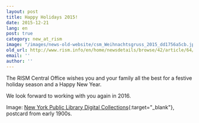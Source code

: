```yaml
---
layout: post
title: Happy Holidays 2015!
date: 2015-12-21
lang: en
post: true
category: new_at_rism
image: "/images/news-old-website/csm_Weihnachtsgruss_2015_dd1756a5cb.jpg"
old_url: http://www.rism.info/en/home/newsdetails/browse/42/article/64/happy-holidays-2015.html
email: ''
author: ''
---
```


The RISM Central Office wishes you and your family all the best for a festive holiday season and a Happy New Year.

We look forward to working with you again in 2016.

Image: [New York Public Library Digital Collections](http://digitalcollections.nypl.org/items/510d47e3-6996-a3d9-e040-e00a18064a99){:target="_blank"}, postcard from early 1900s.